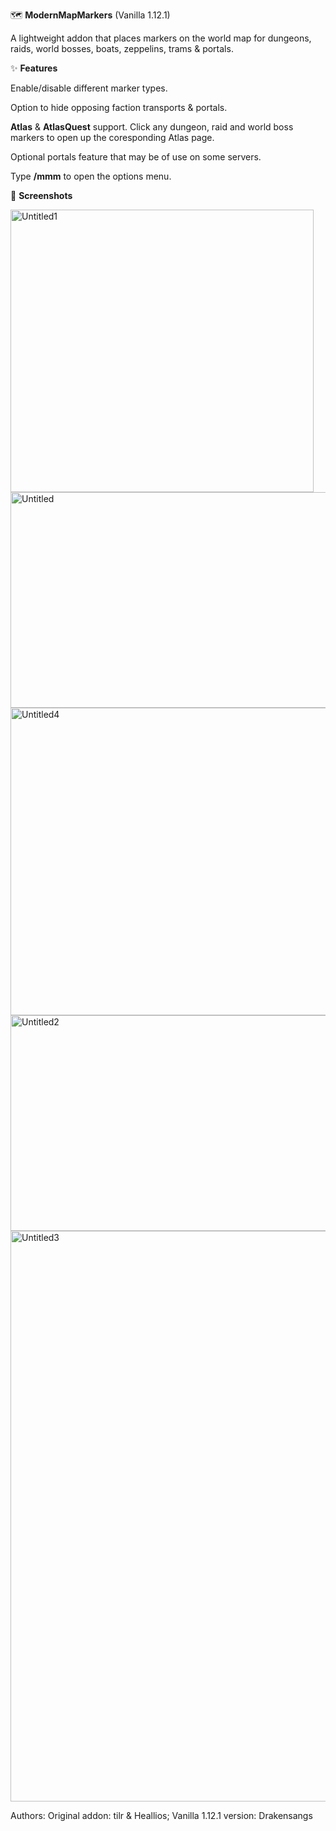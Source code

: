 🗺️ **ModernMapMarkers** (Vanilla 1.12.1)

A lightweight addon that places markers on the world map for dungeons, raids, world bosses, boats, zeppelins, trams & portals.

✨ **Features**

 Enable/disable different marker types.
 
 Option to hide opposing faction transports & portals.
 
 **Atlas** & **AtlasQuest** support. Click any dungeon, raid and world boss markers to open up the coresponding Atlas page.
 
 Optional portals feature that may be of use on some servers.
 
 Type **/mmm** to open the options menu.

📸 **Screenshots**

<img width="485" height="452" alt="Untitled1" src="https://github.com/user-attachments/assets/0cccf109-9ac8-44fe-9f17-b058ff1db440" />
<img width="605" height="345" alt="Untitled" src="https://github.com/user-attachments/assets/7637e0bb-d2c5-4318-b375-6368f4294bce" />
<img width="659" height="492" alt="Untitled4" src="https://github.com/user-attachments/assets/4937930a-a429-4bda-8558-76dfde689289" />
<img width="752" height="345" alt="Untitled2" src="https://github.com/user-attachments/assets/f5ad8d6c-9833-45cb-8c46-453b65cd7559" />
<img width="1767" height="913" alt="Untitled3" src="https://github.com/user-attachments/assets/f5ae3d20-2ea1-44d9-b21a-177316c68cf9" />


Authors: Original addon: tilr & Heallios; Vanilla 1.12.1 version: Drakensangs
